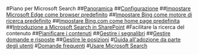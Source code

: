 #Piano per Microsoft Search
##[Panoramica](overview-microsoft-search.md)
##[Configurazione](setup-microsoft-search.md)
##[Impostare Microsoft Edge come browser predefinito](set-default-browser.md)
##[Impostare Bing come motore di ricerca predefinito](set-default-search-engine.md)
##[Impostare Bing.com come home page predefinita](set-default-homepage.md)
##[Introduzione a Microsoft Search in SharePoint](get-started-search-in-sharepoint-online.md)
#Facilitare la ricerca del contenuto
##[Pianificare i contenuti](plan-your-content.md)
##[Gestire i segnalibri](manage-bookmarks.md)
##[Gestire domande e risposte](manage-qas.md)
##[Gestire le posizioni](manage-locations.md)
#[Guida all'adozione da parte degli utenti](user-adoption-guide.md)
#[Domande frequenti](faqs.md)
#[Usare Microsoft Search](use/about-microsoft-search.md)